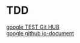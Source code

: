 # TDD    
  [google TEST Git HUB](https://github.com/google/googletest)     
  [google github io-document](https://google.github.io/googletest/)     
  
  
     
